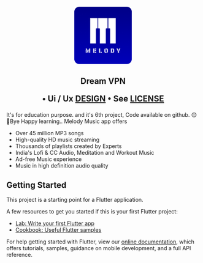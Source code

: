<p align="center">
  <img width="150" src="/android/app/src/main/res/mipmap-xxxhdpi/ic_launcher.png" alt="logo">
</p>

## <p align="center"> Dream VPN <p align="center">•  Ui / Ux [DESIGN](https://www.figma.com/@rahulsharmadev)</a> • See [LICENSE](/LICENSE)
</p>

It's for education purpose. and it's 6th project, Code available on github.
😊👋Bye Happy learning..
Melody Music app offers
- Over 45 million MP3 songs
- High-quality HD music streaming
- Thousands of playlists created by Experts
- India's Lofi & CC Audio, Meditation and Workout Music
- Ad-free Music experience
- Music in high definition audio quality

## Getting Started

This project is a starting point for a Flutter application.

A few resources to get you started if this is your first Flutter project:

- [Lab: Write your first Flutter app](https://flutter.dev/docs/get-started/codelab)
- [Cookbook: Useful Flutter samples](https://flutter.dev/docs/cookbook)

For help getting started with Flutter, view our
[online documentation](https://flutter.dev/docs), which offers tutorials,
samples, guidance on mobile development, and a full API reference.
